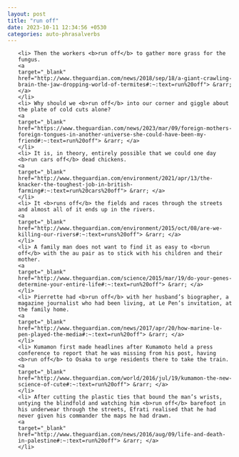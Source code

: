 ```yaml
---
layout: post
title: "run off"
date: 2023-10-11 12:34:56 +0530
categories: auto-phrasalverbs
---
```

<ol>

    <li> Then the workers <b>run off</b> to gather more grass for the fungus.
    <a 
    target="_blank" 
    href="http://www.theguardian.com/news/2018/sep/18/a-giant-crawling-brain-the-jaw-dropping-world-of-termites#:~:text=run%20off"> &rarr; </a>
    </li>
    <li> Why should we <b>run off</b> into our corner and giggle about the plate of cold cuts alone?
    <a 
    target="_blank" 
    href="https://www.theguardian.com/news/2023/mar/09/foreign-mothers-foreign-tongues-in-another-universe-she-could-have-been-my-friend#:~:text=run%20off"> &rarr; </a>
    </li>
    <li> It is, in theory, entirely possible that we could one day <b>run cars off</b> dead chickens.
    <a 
    target="_blank" 
    href="http://www.theguardian.com/environment/2021/apr/13/the-knacker-the-toughest-job-in-british-farming#:~:text=run%20cars%20off"> &rarr; </a>
    </li>
    <li> It <b>runs off</b> the fields and races through the streets and almost all of it ends up in the rivers.
    <a 
    target="_blank" 
    href="http://www.theguardian.com/environment/2015/oct/08/are-we-killing-our-rivers#:~:text=runs%20off"> &rarr; </a>
    </li>
    <li> A family man does not want to find it as easy to <b>run off</b> with the au pair as to stick with his children and their mother.
    <a 
    target="_blank" 
    href="http://www.theguardian.com/science/2015/mar/19/do-your-genes-determine-your-entire-life#:~:text=run%20off"> &rarr; </a>
    </li>
    <li> Pierrette had <b>run off</b> with her husband’s biographer, a magazine journalist who had been living, at Le Pen’s invitation, at the family home.
    <a 
    target="_blank" 
    href="http://www.theguardian.com/news/2017/apr/20/how-marine-le-pen-played-the-media#:~:text=run%20off"> &rarr; </a>
    </li>
    <li> Kumamon first made headlines after Kumamoto held a press conference to report that he was missing from his post, having <b>run off</b> to Osaka to urge residents there to take the train.
    <a 
    target="_blank" 
    href="http://www.theguardian.com/world/2016/jul/19/kumamon-the-new-science-of-cute#:~:text=run%20off"> &rarr; </a>
    </li>
    <li> After cutting the plastic ties that bound the man’s wrists, untying the blindfold and watching him <b>run off</b> barefoot in his underwear through the streets, Efrati realised that he had never given his commander the maps he had drawn.
    <a 
    target="_blank" 
    href="http://www.theguardian.com/news/2016/aug/09/life-and-death-in-palestine#:~:text=run%20off"> &rarr; </a>
    </li>